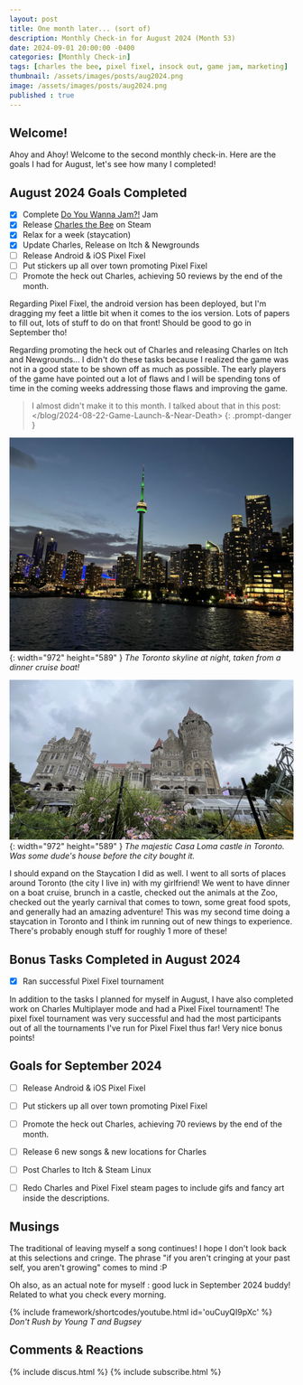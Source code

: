 ```yaml
---
layout: post
title: One month later... (sort of)
description: Monthly Check-in for August 2024 (Month 53)
date: 2024-09-01 20:00:00 -0400
categories: [Monthly Check-in]
tags: [charles the bee, pixel fixel, insock out, game jam, marketing]
thumbnail: /assets/images/posts/aug2024.png
image: /assets/images/posts/aug2024.png
published : true
---
```


## Welcome!

Ahoy and Ahoy! Welcome to the second monthly check-in. Here are the goals I had for August, let's see how many I completed!  

## August 2024 Goals Completed
  - [x] Complete [Do You Wanna Jam?!](https://itch.io/jam/do-you-wanna-jam-2024) Jam
  - [x] Release [Charles the Bee](https://store.steampowered.com/app/2485090/Charles_the_Bee/) on Steam
  - [x] Relax for a week (staycation)
  - [x] Update Charles, Release on Itch & Newgrounds
  - [ ] Release Android & iOS Pixel Fixel
  - [ ] Put stickers up all over town promoting Pixel Fixel
  - [ ] Promote the heck out Charles, achieving 50 reviews by the end of the month.

Regarding Pixel Fixel, the android version has been deployed, but I'm dragging my feet a little bit when it comes to the ios version. Lots of papers to fill out, lots of stuff to do on that front! Should be good to go in September tho!

Regarding promoting the heck out of Charles and releasing Charles on Itch and Newgrounds... I didn't do these tasks because I realized the game was not in a good state to be shown off as much as possible. The early players of the game have pointed out a lot of flaws and I will be spending tons of time in the coming weeks addressing those flaws and improving the game.

> I almost didn't make it to this month. I talked about that in this post: </blog/2024-08-22-Game-Launch-&-Near-Death>
{: .prompt-danger } 

![Charles the Bee Screenshot](/assets/images/posts/toronto.jpg){: width="972" height="589" }
_The Toronto skyline at night, taken from a dinner cruise boat!_

![Charles the Bee Screenshot](/assets/images/posts/toronto2.jpg){: width="972" height="589" }
_The majestic Casa Loma castle in Toronto. Was some dude's house before the city bought it._

I should expand on the Staycation I did as well. I went to all sorts of places around Toronto (the city I live in) with my girlfriend! We went to have dinner on a boat cruise, brunch in a castle, checked out the animals at the Zoo, checked out the yearly carnival that comes to town, some great food spots, and generally had an amazing adventure! This was my second time doing a staycation in Toronto and I think im running out of new things to experience. There's probably enough stuff for roughly 1 more of these!

## Bonus Tasks Completed in August 2024
  - [x] Ran successful Pixel Fixel tournament

In addition to the tasks I planned for myself in August, I have also completed work on Charles Multiplayer mode and had a Pixel Fixel tournament! The pixel fixel tournament was very successful and had the most participants out of all the tournaments I've run for Pixel Fixel thus far! Very nice bonus points!

## Goals for September 2024
  - [ ] Release Android & iOS Pixel Fixel
  - [ ] Put stickers up all over town promoting Pixel Fixel
  - [ ] Promote the heck out Charles, achieving 70 reviews by the end of the month.
  - [ ] Release 6 new songs & new locations for Charles
  - [ ] Post Charles to Itch & Steam Linux
  - [ ] Redo Charles and Pixel Fixel steam pages to include gifs and fancy art inside the descriptions.
    


## Musings
The traditional of leaving myself a song continues! I hope I don't look back at this selections and cringe. The phrase "if you aren't cringing at your past self, you aren't growing" comes to mind :P

Oh also, as an actual note for myself : good luck in September 2024 buddy! Related to what you check every morning.

{% include framework/shortcodes/youtube.html id='ouCuyQI9pXc' %}
_Don't Rush by Young T and Bugsey_

## Comments & Reactions

{% include discus.html %}
{% include subscribe.html %}